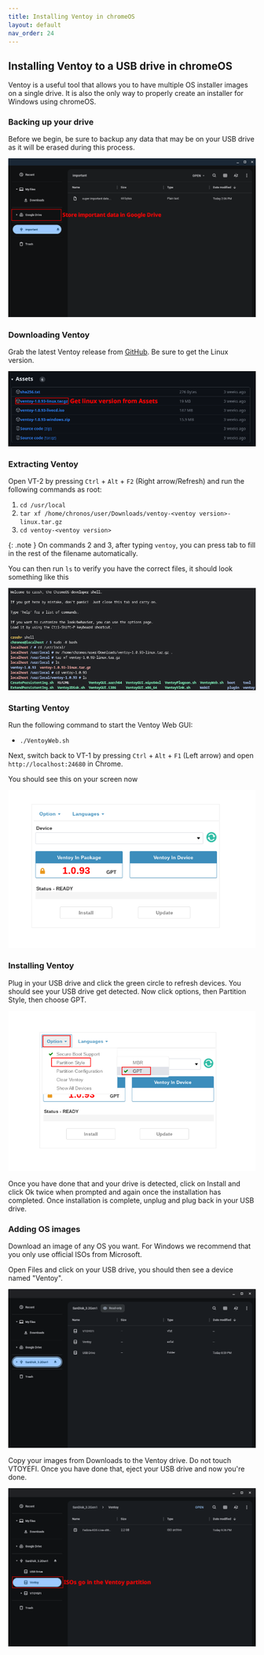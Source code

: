 ```yaml
---
title: Installing Ventoy in chromeOS
layout: default
nav_order: 24
---
```



## Installing Ventoy to a USB drive in chromeOS
Ventoy is a useful tool that allows you to have multiple OS installer images on a single drive. It is also the only way to properly create an installer for Windows using chromeOS.

### Backing up your drive
Before we begin, be sure to backup any data that may be on your USB drive as it will be erased during this process.

<img src="https://raw.githubusercontent.com/chrultrabook/docs/main/assets/ventoy/backup.png">

### Downloading Ventoy
Grab the latest Ventoy release from [GitHub](https://github.com/ventoy/Ventoy/releases). Be sure to get the Linux version.

<img src="https://raw.githubusercontent.com/chrultrabook/docs/main/assets/ventoy/download.png">

### Extracting Ventoy
Open VT-2 by pressing `Ctrl` + `Alt` + `F2` (Right arrow/Refresh) and run the following commands as root:

1. `cd /usr/local`
2. `tar xf /home/chronos/user/Downloads/ventoy-<ventoy version>-linux.tar.gz`
3. `cd ventoy-<ventoy version>`

{: .note }
On commands 2 and 3, after typing `ventoy`, you can press tab to fill in the rest of the filename automatically.

You can then run `ls` to verify you have the correct files, it should look something like this

<img src="https://raw.githubusercontent.com/chrultrabook/docs/main/assets/ventoy/extract.png">

### Starting Ventoy
Run the following command to start the Ventoy Web GUI:
* `./VentoyWeb.sh`

Next, switch back to VT-1 by pressing `Ctrl` + `Alt` + `F1` (Left arrow) and open `http://localhost:24680` in Chrome.

You should see this on your screen now

<img src="https://raw.githubusercontent.com/chrultrabook/docs/main/assets/ventoy/ventoy.png">

### Installing Ventoy
Plug in your USB drive and click the green circle to refresh devices. You should see your USB drive get detected. Now click options, then Partition Style, then choose GPT.

<img src="https://raw.githubusercontent.com/chrultrabook/docs/main/assets/ventoy/gpt.png">

Once you have done that and your drive is detected, click on Install and click Ok twice when prompted and again once the installation has completed. Once installation is complete, unplug and plug back in your USB drive.

### Adding OS images
Download an image of any OS you want. For Windows we recommend that you only use official ISOs from Microsoft.

Open Files and click on your USB drive, you should then see a device named "Ventoy".

<img src="https://raw.githubusercontent.com/chrultrabook/docs/main/assets/ventoy/ventoy-drive.png">

Copy your images from Downloads to the Ventoy drive. Do not touch VTOYEFI. Once you have done that, eject your USB drive and now you're done.

<img src="https://raw.githubusercontent.com/chrultrabook/docs/main/assets/ventoy/isos.png">
